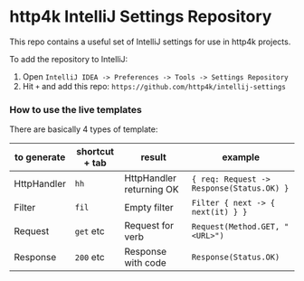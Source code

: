 # http4k IntelliJ Settings Repository

This repo contains a useful set of IntelliJ settings for use in http4k projects.

To add the repository to IntelliJ:

1. Open `IntelliJ IDEA -> Preferences -> Tools -> Settings Repository`
2. Hit `+` and add this repo: `https://github.com/http4k/intellij-settings`

### How to use the live templates

There are basically 4 types of template:

**to generate**|**shortcut + tab**|**result**|**example**
-----|-----|-----|-----
HttpHandler  | `hh`  | HttpHandler returning OK  | `{ req: Request -> Response(Status.OK) }`  
Filter | `fil`  | Empty filter |  `Filter { next -> { next(it) } }` 
Request | `get` etc  | Request for verb  |  `Request(Method.GET, "<URL>")`
Response | `200` etc  | Response with code  |  `Response(Status.OK)` 
